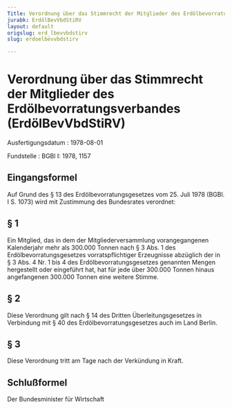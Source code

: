 ```yaml
---
Title: Verordnung über das Stimmrecht der Mitglieder des Erdölbevorratungsverbandes
jurabk: ErdölBevVbdStiRV
layout: default
origslug: erd_lbevvbdstirv
slug: erdoelbevvbdstirv

---
```


# Verordnung über das Stimmrecht der Mitglieder des Erdölbevorratungsverbandes (ErdölBevVbdStiRV)

Ausfertigungsdatum
:   1978-08-01

Fundstelle
:   BGBl I: 1978, 1157



## Eingangsformel

Auf Grund des § 13 des Erdölbevorratungsgesetzes vom 25. Juli 1978
(BGBl. I S. 1073) wird mit Zustimmung des Bundesrates verordnet:


## § 1

Ein Mitglied, das in dem der Mitgliederversammlung vorangegangenen
Kalenderjahr mehr als 300.000 Tonnen nach § 3 Abs. 1 des
Erdölbevorratungsgesetzes vorratspflichtiger Erzeugnisse abzüglich der
in § 3 Abs. 4 Nr. 1 bis 4 des Erdölbevorratungsgesetzes genannten
Mengen hergestellt oder eingeführt hat, hat für jede über 300.000
Tonnen hinaus angefangenen 300.000 Tonnen eine weitere Stimme.


## § 2

Diese Verordnung gilt nach § 14 des Dritten Überleitungsgesetzes in
Verbindung mit § 40 des Erdölbevorratungsgesetzes auch im Land Berlin.


## § 3

Diese Verordnung tritt am Tage nach der Verkündung in Kraft.


## Schlußformel

Der Bundesminister für Wirtschaft

